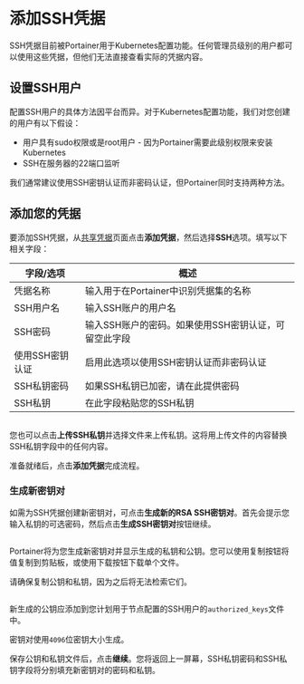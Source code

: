 # 添加SSH凭据

SSH凭据目前被Portainer用于Kubernetes配置功能。任何管理员级别的用户都可以使用这些凭据，但他们无法直接查看实际的凭据内容。

## 设置SSH用户

配置SSH用户的具体方法因平台而异。对于Kubernetes配置功能，我们对您创建的用户有以下假设：

* 用户具有sudo权限或是root用户 - 因为Portainer需要此级别权限来安装Kubernetes
* SSH在服务器的22端口监听

我们通常建议使用SSH密钥认证而非密码认证，但Portainer同时支持两种方法。

## 添加您的凭据

要添加SSH凭据，从[共享凭据](./)页面点击**添加凭据**，然后选择**SSH**选项。填写以下相关字段：

| 字段/选项               | 概述                                                                                                             |
| -------------------------- | -------------------------------------------------------------------------------------------------------------------- |
| 凭据名称           | 输入用于在Portainer中识别凭据集的名称                              |
| SSH用户名               | 输入SSH账户的用户名                                                                             |
| SSH密码               | 输入SSH账户的密码。如果使用SSH密钥认证，可留空此字段 |
| 使用SSH密钥认证 | 启用此选项以使用SSH密钥认证而非密码认证                                 |
| SSH私钥密码 | 如果SSH私钥已加密，请在此提供密码                                                   |
| SSH私钥            | 在此字段粘贴您的SSH私钥                                                                            |

<figure><img src="../..//assets/2.21.2-settings-cloud-credentials-ssh.png" alt=""><figcaption></figcaption></figure>

您也可以点击**上传SSH私钥**并选择文件来上传私钥。这将用上传文件的内容替换SSH私钥字段中的任何内容。

准备就绪后，点击**添加凭据**完成流程。

### 生成新密钥对

如需为SSH凭据创建新密钥对，可点击**生成新的RSA SSH密钥对**。首先会提示您输入私钥的可选密码，然后点击**生成SSH密钥对**按钮继续。

<figure><img src="../..//assets/2.18-settings-credentials-ssh-generate-1.png" alt=""><figcaption></figcaption></figure>

Portainer将为您生成新密钥对并显示生成的私钥和公钥。您可以使用复制按钮将值复制到剪贴板，或使用下载按钮下载单个文件。

请确保复制公钥和私钥，因为之后将无法检索它们。

<figure><img src="../..//assets/2.18-settings-credentials-ssh-generate-2.png" alt=""><figcaption></figcaption></figure>

新生成的公钥应添加到您计划用于节点配置的SSH用户的`authorized_keys`文件中。

密钥对使用`4096`位密钥大小生成。

保存公钥和私钥文件后，点击**继续**。您将返回上一屏幕，SSH私钥密码和SSH私钥字段将分别填充新密钥对的密码和私钥。
